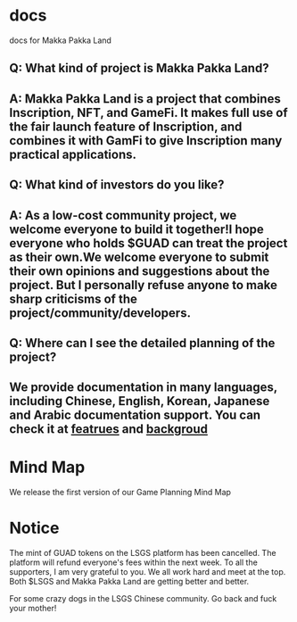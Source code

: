 # docs
docs for Makka Pakka Land

## Q: What kind of project is Makka Pakka Land?

## A: Makka Pakka Land is a project that combines Inscription, NFT, and GameFi. It makes full use of the fair launch feature of Inscription, and combines it with GamFi to give Inscription many practical applications.

## Q: What kind of investors do you like?

## A: As a low-cost community project, we welcome everyone to build it together!I hope everyone who holds $GUAD can treat the project as their own.We welcome everyone to submit their own opinions and suggestions about the project. But I personally refuse anyone to make sharp criticisms of the project/community/developers.

## Q: Where can I see the detailed planning of the project?

## We provide documentation in many languages, including Chinese, English, Korean, Japanese and Arabic documentation support. You can check it at [featrues](https://github.com/makkapakkaLanuch/docs/tree/main/featrues) and [backgroud](https://github.com/makkapakkaLanuch/docs/tree/main/backgroud)

# Mind Map
We release the first version of our Game Planning Mind Map

<!-- ![map](https://github.com/makkapakkaLanuch/docs/blob/main/x/Makka_Pakka_Map.png)

# -->

# Notice
The mint of GUAD tokens on the LSGS platform has been cancelled. The platform will refund everyone's fees within the next week.
To all the supporters, I am very grateful to you. We all work hard and meet at the top.
Both $LSGS and Makka Pakka Land are getting better and better.

For some crazy dogs in the LSGS Chinese community. Go back and fuck your mother!

